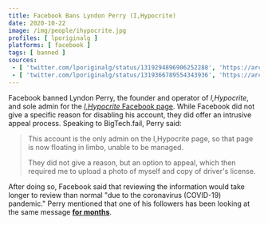 ```yaml
---
title: Facebook Bans Lyndon Perry (I,Hypocrite)
date: 2020-10-22
image: /img/people/ihypocrite.jpg
profiles: [ lporiginalg ]
platforms: [ facebook ]
tags: [ banned ]
sources:
 - [ 'twitter.com/lporiginalg/status/1319294896906252288', 'https://archive.is/xDqyF' ]
 - [ 'twitter.com/lporiginalg/status/1319366789554343936', 'https://archive.is/zIKz3' ]
---
```


Facebook banned Lyndon Perry, the founder and operator of _I,Hypocrite_, and
sole admin for the [_I,Hypocrite_ Facebook
page](https://www.facebook.com/ihypocrite). While Facebook did not give a
specific reason for disabling his account, they did offer an intrusive appeal
process. Speaking to BigTech.fail, Perry said:

> This account is the only admin on the I,Hypocrite page, so that page is now
> floating in limbo, unable to be managed.
>
> They did not give a reason, but an option to appeal, which then required me
> to upload a photo of myself and copy of driver's license.

After doing so, Facebook said that reviewing the information would take longer
to review than normal "due to the coronavirus (COVID-19) pandemic." Perry
mentioned that one of his followers has been looking at the same message
**<u>for months</u>**.
